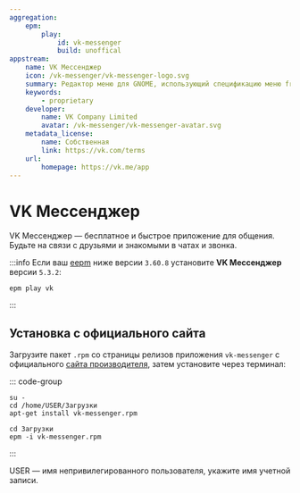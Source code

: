 ```yaml
---
aggregation:
    epm:
        play:
            id: vk-messenger
            build: unoffical
appstream:
    name: VK Мессенджер
    icon: /vk-messenger/vk-messenger-logo.svg
    summary: Редактор меню для GNOME, использующий спецификацию меню freedesktop.org.
    keywords:
        - proprietary
    developer:
        name: VK Company Limited
        avatar: /vk-messenger/vk-messenger-avatar.svg
    metadata_license:
        name: Собственная
        link: https://vk.com/terms
    url:
        homepage: https://vk.me/app
---
```




# VK Мессенджер

VK Мессенджер — бесплатное и быстрое приложение для общения. Будьте на связи с друзьями и знакомыми в чатах и звонка.

<!--@include: @apps/_parts/install/content-epm-play.md-->

:::info
Если ваш [eepm](/epm) ниже версии `3.60.8` установите **VK Мессенджер** версии `5.3.2`:

```shell
epm play vk
```
:::

## Установка с официального сайта

Загрузите пакет `.rpm` со страницы релизов приложения `vk-messenger` с официального [сайта производителя](https://vk.me/app), затем установите через терминал:

::: code-group

```shell[apt-get]
su -
cd /home/USER/Загрузки
apt-get install vk-messenger.rpm

```
```shell[epm]
сd Загрузки
epm -i vk-messenger.rpm
```
:::

USER — имя непривилегированного пользователя, укажите имя учетной записи.
